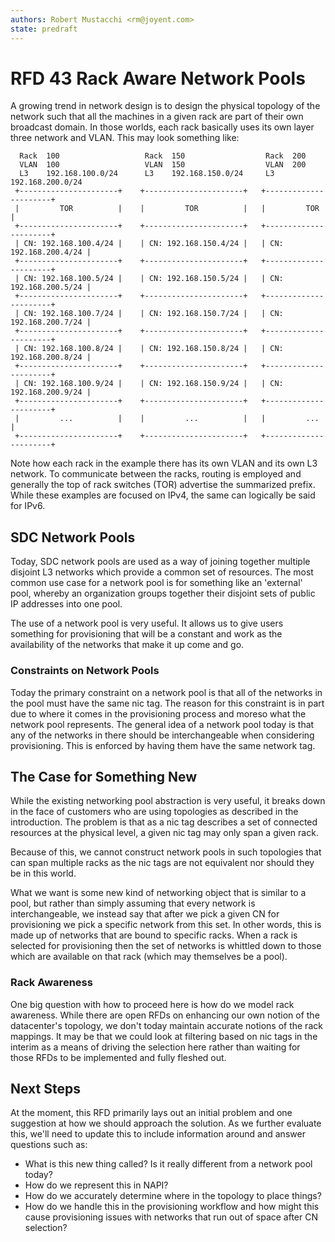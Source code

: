 ```yaml
---
authors: Robert Mustacchi <rm@joyent.com>
state: predraft
---
```


<!--
    This Source Code Form is subject to the terms of the Mozilla Public
    License, v. 2.0. If a copy of the MPL was not distributed with this
    file, You can obtain one at http://mozilla.org/MPL/2.0/.
-->

<!--
    Copyright 2016 Joyent Inc.
-->

# RFD 43 Rack Aware Network Pools

A growing trend in network design is to design the physical topology of
the network such that all the machines in a given rack are part of their
own broadcast domain. In those worlds, each rack basically uses its own
layer three network and VLAN. This may look something like:

```
  Rack  100                   Rack  150                  Rack  200              
  VLAN  100                   VLAN  150                  VLAN  200
  L3    192.168.100.0/24      L3    192.168.150.0/24     L3    192.168.200.0/24 
 +----------------------+    +----------------------+   +----------------------+
 |         TOR          |    |         TOR          |   |         TOR          |
 +----------------------+    +----------------------+   +----------------------+
 | CN: 192.168.100.4/24 |    | CN: 192.168.150.4/24 |   | CN: 192.168.200.4/24 |
 +----------------------+    +----------------------+   +----------------------+
 | CN: 192.168.100.5/24 |    | CN: 192.168.150.5/24 |   | CN: 192.168.200.5/24 |
 +----------------------+    +----------------------+   +----------------------+
 | CN: 192.168.100.7/24 |    | CN: 192.168.150.7/24 |   | CN: 192.168.200.7/24 |
 +----------------------+    +----------------------+   +----------------------+
 | CN: 192.168.100.8/24 |    | CN: 192.168.150.8/24 |   | CN: 192.168.200.8/24 |
 +----------------------+    +----------------------+   +----------------------+
 | CN: 192.168.100.9/24 |    | CN: 192.168.150.9/24 |   | CN: 192.168.200.9/24 |
 +----------------------+    +----------------------+   +----------------------+
 |         ...          |    |         ...          |   |         ...          |
 +----------------------+    +----------------------+   +----------------------+
```

Note how each rack in the example there has its own VLAN and its own L3
network. To communicate between the racks, routing is employed and
generally the top of rack switches (TOR) advertise the summarized
prefix. While these examples are focused on IPv4, the same can logically
be said for IPv6.

## SDC Network Pools

Today, SDC network pools are used as a way of joining together multiple
disjoint L3 networks which provide a common set of resources. The most
common use case for a network pool is for something like an 'external'
pool, whereby an organization groups together their disjoint sets of
public IP addresses into one pool.

The use of a network pool is very useful. It allows us to give users
something for provisioning that will be a constant and work as the
availability of the networks that make it up come and go.

### Constraints on Network Pools

Today the primary constraint on a network pool is that all of the
networks in the pool must have the same nic tag. The reason for this
constraint is in part due to where it comes in the provisioning process
and moreso what the network pool represents. The general idea of a
network pool today is that any of the networks in there should be
interchangeable when considering provisioning. This is enforced by
having them have the same network tag.

## The Case for Something New

While the existing networking pool abstraction is very useful, it breaks
down in the face of customers who are using topologies as described in
the introduction. The problem is that as a nic tag describes a set of
connected resources at the physical level, a given nic tag may only span
a given rack.

Because of this, we cannot construct network pools in such topologies
that can span multiple racks as the nic tags are not equivalent nor
should they be in this world.

What we want is some new kind of networking object that is similar to a
pool, but rather than simply assuming that every network is
interchangeable, we instead say that after we pick a given CN for
provisioning we pick a specific network from this set. In other words,
this is made up of networks that are bound to specific racks. When a
rack is selected for provisioning then the set of networks is whittled
down to those which are available on that rack (which may themselves be a
pool).

### Rack Awareness

One big question with how to proceed here is how do we model rack
awareness. While there are open RFDs on enhancing our own notion of the
datacenter's topology, we don't today maintain accurate notions of the
rack mappings. It may be that we could look at filtering based on nic
tags in the interim as a means of driving the selection here rather than
waiting for those RFDs to be implemented and fully fleshed out.

## Next Steps

At the moment, this RFD primarily lays out an initial problem and one
suggestion at how we should approach the solution. As we further
evaluate this, we'll need to update this to include information around
and answer questions such as:

* What is this new thing called? Is it really different from a network
pool today?
* How do we represent this in NAPI?
* How do we accurately determine where in the topology to place things?
* How do we handle this in the provisioning workflow and how might this
cause provisioning issues with networks that run out of space after CN
selection?
